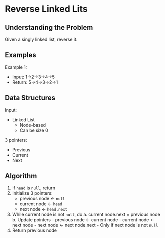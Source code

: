 # Reverse Linked Lits #

## Understanding the Problem ##

Given a singly linked list, reverse it.

## Examples ##

Example 1:
- Input: 1→2→3→4→5
- Return: 5→4→3→2→1

## Data Structures ##

Input:
- Linked List
  - Node-based
  - Can be size 0

3 pointers:
- Previous
- Current
- Next

## Algorithm ##

1. If `head` is `null`, return
2. Initialize 3 pointers:
   - previous node ← `null`
   - current node ← `head`
   - next node ← `head.next`
3. While current node is not `null`, do
   a. current node.next = previous node
   b. Update pointers
       - previous node ← current node
       - current node ← next node
       - next node ← next node.next
         - Only if next node is not `null`
4. Return previous node
